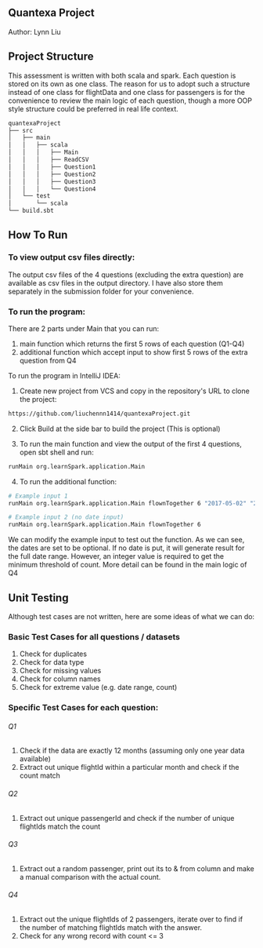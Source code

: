 Quantexa Project 
---
Author: Lynn Liu 

## Project Structure
This assessment is written with both scala and spark. Each question is stored on its own as one class. 
The reason for us to adopt such a structure instead of one class for flightData and one class for passengers is for the convenience to review the main logic of each question, though a more OOP style structure could be preferred in real life context. 

```bash
quantexaProject
├── src
│   ├── main
│   │   ├── scala
│   │   │   ├── Main
│   │   │   ├── ReadCSV
│   │   │   ├── Question1
│   │   │   ├── Question2
│   │   │   ├── Question3
│   │   │   └── Question4
│   └── test
│       └── scala
└── build.sbt
```

## How To Run 
### To view output csv files directly: 
The output csv files of the 4 questions (excluding the extra question) are available as csv files in the output directory. I have also store them separately in the submission folder for your convenience. 

### To run the program: 
There are 2 parts under Main that you can run: 
1. main function which returns the first 5 rows of each question (Q1-Q4)
2. additional function which accept input to show first 5 rows of the extra question from Q4 

To run the program in IntelliJ IDEA: 
1. Create new project from VCS and copy in the repository's URL to clone the project: 
```bash
https://github.com/liuchennn1414/quantexaProject.git
```

2. Click Build at the side bar to build the project (This is optional)

3. To run the main function and view the output of the first 4 questions, open sbt shell and run: 
```bash
runMain org.learnSpark.application.Main
```

4. To run the additional function: 

```bash
# Example input 1
runMain org.learnSpark.application.Main flownTogether 6 "2017-05-02" "2017-11-11"
```

```bash
# Example input 2 (no date input)
runMain org.learnSpark.application.Main flownTogether 6 
```
We can modify the example input to test out the function. 
As we can see, the dates are set to be optional. If no date is put, it will generate result for the full date range. However, an integer value is required to get the minimum threshold of count. More detail can be found in the main logic of Q4

## Unit Testing 
Although test cases are not written, here are some ideas of what we can do:
### Basic Test Cases for all questions / datasets
1. Check for duplicates 
2. Check for data type
3. Check for missing values 
4. Check for column names 
5. Check for extreme value (e.g. date range, count)

### Specific Test Cases for each question: 
###### Q1 
1. Check if the data are exactly 12 months (assuming only one year data available)
2. Extract out unique flightId within a particular month and check if the count match
###### Q2
1. Extract out unique passengerId and check if the number of unique flightIds match the count
###### Q3
1. Extract out a random passenger, print out its to & from column and make a manual comparison with the actual count. 
###### Q4
1. Extract out the unique flightIds of 2 passengers, iterate over to find if the number of matching flightIds match with the answer. 
2. Check for any wrong record with count <= 3 



